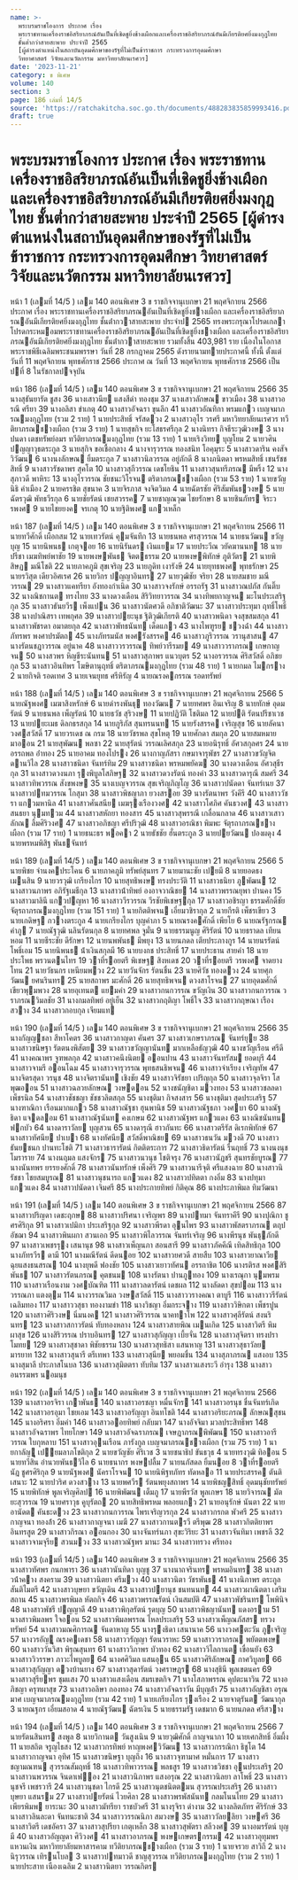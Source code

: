 ```yaml
---
name: >-
  พระบรมราชโองการ ประกาศ เรื่อง
  พระราชทานเครื่องราชอิสริยาภรณ์อันเป็นที่เชิดชูยิ่งช้างเผือกและเครื่องราชอิสริยาภรณ์อันมีเกียรติยศยิ่งมงกุฎไทย
  ชั้นต่ำกว่าสายสะพาย ประจำปี 2565
  [ผู้ดำรงตำแหน่งในสถาบันอุดมศึกษาของรัฐที่ไม่เป็นข้าราชการ กระทรวงการอุดมศึกษา
  วิทยาศาสตร์ วิจัยและนวัตกรรม มหาวิทยาลัยนเรศวร]
date: '2023-11-21'
category: ข พิเศษ
volume: 140
section: 3
page: 186 เล่มที่ 14/5
source: 'https://ratchakitcha.soc.go.th/documents/488283835859993416.pdf'
draft: true
---
```


# พระบรมราชโองการ ประกาศ เรื่อง พระราชทานเครื่องราชอิสริยาภรณ์อันเป็นที่เชิดชูยิ่งช้างเผือกและเครื่องราชอิสริยาภรณ์อันมีเกียรติยศยิ่งมงกุฎไทย ชั้นต่ำกว่าสายสะพาย ประจำปี 2565 [ผู้ดำรงตำแหน่งในสถาบันอุดมศึกษาของรัฐที่ไม่เป็นข้าราชการ กระทรวงการอุดมศึกษา วิทยาศาสตร์ วิจัยและนวัตกรรม มหาวิทยาลัยนเรศวร]

หน้า 1 (เลมที่ 14/5 ) เลม 140 ตอนพิเศษ 3 ข ราชกิจจานุเบกษา 21 พฤศจิกายน 2566 ประกาศ เรื่อง พระราชทานเครื่องราชอิสริยาภรณอันเป็นที่เชิดชูยิ่งชางเผือก และเครื่องราชอิสริยาภรณอันมีเกียรติยศยิ่งมงกุฎไทย ชั้นต่ํากวาสายสะพาย ประจําป 2565 ทรงพระกรุณาโปรดเกลาโปรดกระหมอมพระราชทานเครื่องราชอิสริยาภรณอันเป็นที่เชิดชูยิ่งชางเผือก และเครื่องราชอิสริยาภรณอันมีเกียรติยศยิ่งมงกุฎไทย ชั้นต่ํากวาสายสะพาย รวมทั้งสิ้น 403,981 ราย เนื่องในโอกาสพระราชพิธีเฉลิมพระชนมพรรษา วันที่ 28 กรกฎาคม 2565 ดังรายนามทายประกาศนี้ ทั้งนี้ ตั้งแต่วันที่ 11 พฤศจิกายน พุทธศักราช 2566 ประกาศ ณ วันที่ 13 พฤศจิกายน พุทธศักราช 2566 เป็นปที่ 8 ในรัชกาลปจจุบัน

หน้า 186 (เลมที่ 14/5 ) เลม 140 ตอนพิเศษ 3 ข ราชกิจจานุเบกษา 21 พฤศจิกายน 2566 35 นางสุธันยารัต ชูสง 36 นางเสาวนีย แสงสีดํา ทองชุม 37 นางเสาวลักษณ ขาวเมือง 38 นางสาวอรณี ศรียา 39 นางอลิสา ขําเกตุ 40 นางสาวอัจฉรา ขุนลึก 41 นางสาวอัณทิกา พรมแกว เบญจมาภรณมงกุฎไทย (รวม 2 ราย) 1 นายประสิทธิ์ จรัสดวง 2 นางสาวอุไร วรศรี มหาวิทยาลัยนเรศวร ทวีติยาภรณชางเผือก (รวม 3 ราย) 1 นายสุขกิจ ยะโสธรศรีกุล 2 นางนิทรา กิจธีระวุฒิวงษ 3 นางปนดา เตชทรัพย์อมร ทวีติยาภรณมงกุฎไทย (รวม 13 ราย) 1 นายเริงวิทย บุญโยม 2 นายวศิน ปญญาวุธตระกูล 3 นายสุกิจ ขอเชื้อกลาง 4 นางจารุวรรณ ทองสนิท โอคุมุระ 5 นางสาวดาริน คงสัจวิวัฒน 6 นางนงลักษณ ยิ้มตระกูล 7 นางสาวนิลวรรณ อยู่ภักดี 8 นางภนิตดา พรหมสิทธิ์ เชนรัชชสิทธิ์ 9 นางสาวรัชดาพร สุคโต 10 นางสาวสุกีวรรณ เดชโยธิน 11 นางสาวสุนทรีภรณ มีพริ้ง 12 นางสุภาวดี พาหิระ 13 นางอุไรวรรณ ชัยชนะวิโรจน ตริตาภรณชางเผือก (รวม 53 ราย) 1 นายขวัญนิธิ คําเมือง 2 นายครรชิต สุขนาค 3 นายจิรภาส จงจิตวิมล 4 นายฉัตรชัย ศิริสัมพันธวงษ 5 นายฉัตรวุฒิ พัทธวีรกุล 6 นายชัยรัตน์ เชยสวรรค 7 นายชาญณวุฒ ไชยรักษา 8 นายชินภัทร จิระวรพงศ 9 นายไชยยงค จรเกตุ 10 นายฐิติพงศ แกวเหล็ก

หน้า 187 (เลมที่ 14/5 ) เลม 140 ตอนพิเศษ 3 ข ราชกิจจานุเบกษา 21 พฤศจิกายน 2566 11 นายทวีศักดิ์ เผือกสม 12 นายเทวรัตน์ คุมจันทึก 13 นายธนพล ศรสุวรรณ 14 นายธนวัฒน ขวัญบุญ 15 นายนิพนธ เกตุจอย 16 นายนิรันดร เงินแยม 17 นายประวีณ วยัคฆานนท 18 นายปรีชา เมฆทิพย์พาชัย 19 นายพงษพันธ จิตตธรรม 20 นายพงษพิทักษ์ ภูติวัตร 21 นายพิสิษฏ มณีโชติ 22 นายภาคภูมิ สุขเจริญ 23 นายภูดิท เงารังษี 24 นายยุทธพงศ พุทธรักษา 25 นายรวิสุต เดียวอิศเรศ 26 นายวิกร ปญญาอินทร 27 นายวุฒิชัย จริยา 28 นายสมชาย มณีวรรณ 29 นางสาวแคทรียา อังทองกําเนิด 30 นางสาวจงรักษ์ อรรถรัฐ 31 นางสาวณปภัส กันติ๊บ 32 นางณิชกานต ทรงไทย 33 นางดวงเดือน สิริวิทยาวรรณ 34 นางทิพยกาญจน มะโนประเสริฐกุล 35 นางสาวธันยวีร เพ็งแปน 36 นางสาวนัตศวดี อภิชาติวัฒนะ 37 นางสาวประทุมา ฤทธิ์โพธิ์ 38 นางปาณิสรา เทพกุศล 39 นางสาวปยะนุช ฐิติวุฒิเกียรติ 40 นางสาวพนิดา จงสุขสมสกุล 41 นางสาวพัชรดา อมาตยกุล 42 นางสาวพัทธนันท เด็ดแกว 43 นางไพฑูรย ชวงฉ่ํา 44 นางสาวภัทรพร พงศาปรมัตถ 45 นางภัทรมนัส พงศรังสรรค 46 นางสาวภูริวรรณ วรานุสาสน 47 นางรัตนชฎาวรรณ อยู่นาค 48 นางสาววรวรรณ ทิพย์วารีรมย 49 นางสาววราภรณ เกษกาญจน 50 นางสวพร หิญชีระนันทน 51 นางสาวสุภาพร แนวบุตร 52 นางอรวรรณ ศิริสวัสดิ์ อภิชยกุล 53 นางสาวอินทิพร โฆษิตานุฤทธิ์ ตริตาภรณมงกุฎไทย (รวม 48 ราย) 1 นายกมล ไมกราง 2 นายกิจติ รอดเทศ 3 นายเจนยุทธ ศรีหิรัญ 4 นายณรงคกรรณ รอดทรัพย์

หน้า 188 (เลมที่ 14/5 ) เลม 140 ตอนพิเศษ 3 ข ราชกิจจานุเบกษา 21 พฤศจิกายน 2566 5 นายณัฐพงศ เมฆาสิงหรักษ์ 6 นายดํารงพันธุ ทองวัฒน 7 นายทศพร อินเจริญ 8 นายทักษ์ อุดมรัตน์ 9 นายธนพล เพ็ญรัตน์ 10 นายธวัช สุริวงษ 11 นายปฏิวัติ โชติมล 12 นายปติ รัตนปรีชาเวช 13 นายปยะเมธ ดิลกธรสกุล 14 นายภูริภัส สุนทรนนท 15 นายรังสรรค เจริญสุข 16 นายลัคนา วงศสวัสดิ์ 17 นายวรเดช ณ กรม 18 นายวัชรพล สุขโหตุ 19 นายศักดา สมกุล 20 นายสมหมาย มาออน 21 นายสุพัฒน พลซา 22 นายสุรัตน์ วรรณเลิศสกุล 23 นายอนิรุทธิ์ อัศวสกุลศร 24 นายอรรถพล อ่ําทอง 25 นายอาคม ทองโปรง 26 นางกาญภัสรา กษมาจารุพัชร 27 นางสาวขวัญจิต ดานวิไล 28 นางสาวชนิดา จันทร์ทิม 29 นางสาวชนิดา พรหมพยัคฆ 30 นางดวงเดือน อัศวสุธีรกุล 31 นางสาวดวงนภา รุงพิบูลโสภิษฐ 32 นางสาวดวงรัตน์ ทองคํา 33 นางสาวดารุณี สมศรี 34 นางสาวทิพวรรณ สังขพงษ 35 นางเบญจวรรณ สุขเจริญภิญโญ 36 นางสาวปนัดดา จันทร์เนย 37 นางสาวปทมวรรณ โกสุมา 38 นางสาวพิชญาภา ยวงสรอย 39 นางรัตนาพร วังคีรี 40 นางสาววัชรา แกวมหานิล 41 นางสาวศันสนีย เมฆรุงเรืองวงศ 42 นางสาวโศภิศ คันธวงศ 43 นางสาวสนธยา นุมทวม 44 นางสาวสหัถยา ทองสาร 45 นางสาวสุพรรณี เกลื่อนกลาด 46 นางสาวเสาวลักณ ลิ้มศิริวงศ 47 นางสาวอภิชญา ศรีปริวุฒิ 48 นางสาวอรณิชา พิมพะ จัตุรถาภรณชางเผือก (รวม 17 ราย) 1 นายธนะธร พอคา 2 นายธัชชัย ฮั่นตระกูล 3 นายปยวัฒน ปองผดุง 4 นายพรหมพิสิฐ พันธจันทร์

หน้า 189 (เลมที่ 14/5 ) เลม 140 ตอนพิเศษ 3 ข ราชกิจจานุเบกษา 21 พฤศจิกายน 2566 5 นายพิชย จํานงคประโคน 6 นายภาคภูมิ ทรัพย์สุนทร 7 นายมานะชัย เปยมี 8 นายยอดธง เมนสิน 9 นายวรวุฒิ เกรียงไกร 10 นายสุทธิพงษ ทรงประวัติ 11 นางสาวธนิยา ภูพัฒน 12 นางสาวนภาพร อภิรัฐเมธีกุล 13 นางสาวน้ําทิพย์ องอาจวาณิชย 14 นางสาวพรรณยุพา ปานคง 15 นางสาวมาลินี แกวปญหา 16 นางสาววีรวรรณ วีรชัยพิเชษฐกุล 17 นางสาวอชิรญา ธรรมศักดิ์ชัย จัตุรถาภรณมงกุฎไทย (รวม 151 ราย) 1 นายกิตติพจน เอี่ยมวชิรากุล 2 นายกีรติ เพ็ชรเขียว 3 นายเกดิษฐ กวางตระกูล 4 นายเกรียงไกร บุญคําภา 5 นายณรงคศักดิ์ เพียโย 6 นายณรัฐกรณ คําภู 7 นายณัฐวุฒิ นลินรัตนกุล 8 นายทศพล จูมั่น 9 นายธรรมนูญ ศิริรัตน์ 10 นายธราดล เทียนหอม 11 นายธีระชัย ดีรักษา 12 นายนพพันธ มีพยุง 13 นายนภดล เตียประภางกูร 14 นายนรรัตน์ โพธิ์เอม 15 นายนิพนธ น้ําเงินสกุลมี 16 นายบงกช ประสิทธิ์ 17 นายประธาน สายคํา 18 นายประโพธ พรวนตนไทร 19 วาที่รอยตรี พิเชษฐ สิงหเดช 20 วาที่รอยตรี วรพงศ จาดยางโทน 21 นายวัธนกร เหนียมพวง 22 นายวันจักร รัตนชื่น 23 นายศิวัช ทองดวง 24 นายศุภวัฒน ยศนรินทร 25 นายสถาพร มะศักดิ์ 26 นายสุทธิพจน ดวงสาโรจน 27 นายอุดมศักดิ์ เขียวพุมพวง 28 นายอุเทนต แยมคํา 29 นางสาวกนกวรรณ ขวัญเงิน 30 นางสาวกนกวรรณ วราภรณวิมลชัย 31 นางกมลทิพย์ อยู่เย็น 32 นางสาวกฤติญา โพธิ์ใจ 33 นางสาวกฤษณา เรืองสวาง 34 นางสาวกอบกุล เจียมแท

หน้า 190 (เลมที่ 14/5 ) เลม 140 ตอนพิเศษ 3 ข ราชกิจจานุเบกษา 21 พฤศจิกายน 2566 35 นางกัญญชลา สีหาโคตร 36 นางสาวกาญดา คันศร 37 นางสาวเกษราภรณ จันทร์ยุย 38 นางสาวขนิษฐา รัตตนงพิสัตย 39 นางสาวขวัญญานันท มากเหลือธัญวุฒิ 40 นางขวัญเรือน ศรีดี 41 นางคณาพร จูฑพลกุล 42 นางสาวคนึงนิตย ออนปาน 43 นางสาวจันทรัสม ยอดบุรี 44 นางสาวจามรี ออนโฉม 45 นางสาวจารุวรรณ พุทธสนธิพจน 46 นางสาวจําเรียง เจริญทัพ 47 นางจิตรสุดา วรนุช 48 นางจิตรานันท เชิงชัย 49 นางสาวจิรัชยา เปริญกุล 50 นางสาวจุลจิรา โสพุฒออน 51 นางสาวฉลวยลักษณ วงษดอน 52 นางชนัญชิดา มวงทอง 53 นางสาวชลลดา เพ็ชรนิล 54 นางสาวชัชชญา ชัชชวลิตสกุล 55 นางชุติมา กิจสงสาร 56 นางชุติมา สุดประเสริฐ 57 นางฑาณิกา เรือนมากแกว 58 นางสาวณัฐชา ฮุนพานิช 59 นางสาวณัฐธภา วงศบา 60 นางณัฐธิดา แจดลอม 61 นางสาวณัฐนันท คงเกษม 62 นางสาวณัฐพร แกวแดง 63 นางณิชนันทน ฟกบัว 64 นางดาราวัลย บุญสวน 65 นางดารุณี ฮาวกันทะ 66 นางสาวตรีรัส ดิเรกพิทักษ์ 67 นางสาวทัศนีย ปาเบา 68 นางทัศนีย สวัสดิ์พาณิชย 69 นางสาวธนวัน มวงดี 70 นางสาวธันยชนก ปานทะโชติ 71 นางสาวธารารัตน์ กิตติตระการ 72 นางสาวธิดารัตน์ รื่นฤทธิ์ 73 นางนงนุช โมราราย 74 นางนฤมล แสงจักร 75 นางสาวนวนุช โชติจรุง 76 นางสาวนัฏชรี สุนทรชัยบูรณ 77 นางนันทพร ยรรยงศักดิ์ 78 นางสาวนันทรักษ์ เพ็งศิริ 79 นางสาวนารีจุติ ศรีแสงฉาย 80 นางสาวนิรัชชา ไชยสมบูรณ 81 นางสาวนุชนารถ แกวแดง 82 นางสาวปทิตตา กงอิ่ม 83 นางปทุมา แกวแดง 84 นางสาวปนัดดา เจิมศรี 85 นางประกายทิพย์ กิติคุณ 86 นางประภาพิมล ทิมวัฒนา

หน้า 191 (เลมที่ 14/5 ) เลม 140 ตอนพิเศษ 3 ข ราชกิจจานุเบกษา 21 พฤศจิกายน 2566 87 นางสาวปริญดา เดชะฤกษ 88 นางสาวปริศนา เจริญพร 89 นางปทมา จันทราคีรี 90 นางปุณิกา ชูศรศิริกุล 91 นางสาวเปมิกา ประเสริฐกุล 92 นางสาวพีรดา อุนไพร 93 นางสาวพัสตราภรณ ตฤปอัชฌา 94 นางสาวพินผกา สวนเอก 95 นางสาวพิไลวรรณ จันทร์เจริญ 96 นางพีรนุช พันธุภักดี 97 นางสาวเพชรรุง เสนานุช 98 นางสาวเพ็ญนภา สอนสารี 99 นางสาวภัคคีณี เทิดสิทธิกุล 100 นางภัทรวีร ดามี 101 นางมณีรัตน์ ดีดนอย 102 นางสาวยศวดี สายสืบ 103 นางสาวยาณาวีย ฉุยแสงธนสรณ 104 นางยุพดี ฟองชัย 105 นางสาวเยาวทัศน อรรถาชิต 106 นางรติรส พงศสิริพันธ 107 นางสาวรัตนภรณ คุตชนม 108 นางรัตนา ปานภูทอง 109 นางเรณุกา นุมพรม 110 นางสาวเรือนงาม วงศบัณฑิต 111 นางสาวลดารัตน์ เดชผล 112 นางลัดดา สุขปอม 113 นางวรรณภา แตงตุม 114 นางวรรณวิมล วงษสวัสดิ์ 115 นางสาววรางคณา ตาบูรี 116 นางสาววรีรัตน์ เฉลิมทอง 117 นางสาววสุธา ทองงามขํา 118 นางวิชญา อิ่มกระจาง 119 นางสาววิษิกตา เพ็ชรปูน 120 นางสาวศิริวงษ นิ่มนงค 121 นางสาวศิริวรรณ นาคทาโพ 122 นางสาวศุลีรัตน์ สงนรินทร 123 นางสาวสกาวรัตน์ ทับทองหลาง 124 นางสาวสายพิณ เมนเกิด 125 นางสาวิตรี พิมผาสุข 126 นางสิริวรรณ ปราบอินทร 127 นางสาวสุกัญญา เบี้ยจั่น 128 นางสาวสุจิตรา ทรงปราโมทย 129 นางสาวสุชาดา พิชัยธรรม 130 นางสาวสุทธิสา แสนหาญ 131 นางสาวสุธาวัลย มารยาท 132 นางสาวสุนารี ตรีเทพา 133 นางสาวสุนีย พยอมชื่น 134 นางสุภาภรณ แสงอบ 135 นางสุมาลี ประภาสโนบล 136 นางสาวสุมิตตรา ทับทิม 137 นางสาวแสงระวี อํารุง 138 นางสาวอนรรฆพร นอมนุช

หน้า 192 (เลมที่ 14/5 ) เลม 140 ตอนพิเศษ 3 ข ราชกิจจานุเบกษา 21 พฤศจิกายน 2566 139 นางสาวอรจิรา เกาพันธ 140 นางสาวอรชญา หมื่นจักร 141 นางสาวอรนุช ชื่นจันทร์เกิด 142 นางสาวอรอุมา ไชยเอม 143 นางสาวอรัญญา อินทโชติ 144 นางสาวอริยะภรณ ลักษณสุชน 145 นางอริศรา อิ่มคํา 146 นางสาวออยทิพย์ กลับมา 147 นางอัจจิมา มวลประสิทธิ์พร 148 นางสาวอัจฉราพร ไทยโกษา 149 นางสาวอัจฉราภรณ เจษฎาภรณพิพัฒน 150 นางสาวอารีวรรณ ใบกุหลาบ 151 นางสาวอุนเรือน ภารังกูล เบญจมาภรณชางเผือก (รวม 75 ราย) 1 นายกาลัญู เปยมลาภโชติกุล 2 นายขวัญชัย ศิริเวช 3 นายชนาธิป ขันธวุธ 4 นายทรงวุฒิ ทิออน 5 นายทวีสิน อํานวยพันธวิไล 6 นายธนากร พงษปลื้ม 7 นายนภัสดล ยิ้มนอย 8 วาที่รอยตรี นัฎ ชูศรศิริกุล 9 นายนัฐพงศ นัคราโรจน 10 นายนิพิฐทภัทร ทัดหลอ 11 นายประสรรค ตันติเสนาะ 12 นายปวริศ ดวงสวาง 13 นายพศวีร รัตนพยุงสถาพร 14 นายพิชญสิทธิ์ อุดมนุชัยทรัพย์ 15 นายพิทักษ์ พูลเจริญศิลป 16 นายพิพัฒน เต็มภู 17 นายพีรวัส พูลเกษร 18 นายวิจารณ มัตยะสุวรรณ 19 นายศราวุธ คูบุรัตถ 20 นายสิทธิพรหม พลอยแกว 21 นายอนุรักษ์ นันตา 22 นายอานัดต คันธะดวง 23 นางสาวกนกวรรณ ไพรเจริญวรกุล 24 นางสาวกรกต พัวศรี 25 นางสาวกาญจนา ทองล้ํา 26 นางสาวกาญจนา เมฆี 27 นางสาวกานตรวี ตรีพุฒ 28 นางสาวกิตติยาพร อินทรสูต 29 นางสาวกิรณา ออนกอง 30 นางจันทร์นภา สุขะวิริยะ 31 นางสาวจันทิมา เพชรลี 32 นางสาวจามจุรีย สวนมวง 33 นางสาวณัฐพร มานะ 34 นางสาวทรวง ศรีทอง

หน้า 193 (เลมที่ 14/5 ) เลม 140 ตอนพิเศษ 3 ข ราชกิจจานุเบกษา 21 พฤศจิกายน 2566 35 นางสาวทัศพร กนกพารา 36 นางสาวนันทิดา บุญชู 37 นางนาถจรินทร พรหมอินทร 38 นางสาวน้ําคาง สงคราม 39 นางสาวนิตยา ศรีมวง 40 นางสาวนิตา วัชรพันธ 41 นางนิภาพร ตระกูลสันติไมตรี 42 นางสาวบุษยา ขวัญเดิน 43 นางสาวปยานุช ชนทนนท 44 นางสาวผาณิตตา เสริมสถาน 45 นางสาวพรพิมล หัตถกิจ 46 นางสาวพรรณรัตน์ เงินสมบัติ 47 นางสาวพัชรินทร โพพินิจ 48 นางสาวพัชรี ปญญาดี 49 นางสาวพิกุลรัตน์ รุดบุญ 50 นางสาวพิชญานันท แดงอราม 51 นางสาวพิมลพร ใจออน 52 นางสาวพิมลพรรณ ไหลประเสริฐ 53 นางสาวเพ็ญณภัสสร ทรวงทรัพย์ 54 นางสาวมณศิการณ จันดาหาญ 55 นางรุงธิดา เสนานาค 56 นางวงศตะวัน ภูเจริญ 57 นางวรอัญู ณรงคเดชา 58 นางสาววรัญญา รัตนวราหะ 59 นางสาววราภรณ พยัตตพงษ 60 นางสาววันวิสา พิรุณสุนทร 61 นางสาววิภาพร บัวทอง 62 นางสาววิไลกานต เขื่อนยัง 63 นางสาววิวรรษา ภาวะไพบูลย 64 นางศศิวิมล แสนอุน 65 นางสาวศิริลักษณ กาศวิบูลย 66 นางสาวสุกัญญา ดวงบ้านยาง 67 นางสาวสุดารัตน์ วงศราษฎร 68 นางสุธินี พูลเขตนคร 69 นางสาวสุรียพร ชุมแสง 70 นางสาวแสงเดือน สมรเขตกิจ 71 นางโสภาพรรณ คุปตะนาวิน 72 นางอภิชญา ครุฑผาสุข 73 นางสาวอลิษา กองทอง 74 นางสาวอัจฉราวัน มีบุญล้ํา 75 นางสาวอัญชิสา อรุณมาศ เบญจมาภรณมงกุฎไทย (รวม 42 ราย) 1 นายเกรียงไกร รุงเรือง 2 นายจาตุรันต วัฒนากุล 3 นายณฐกร เอี่ยมสอาด 4 นายณัฐวัฒน ฉัตรเงิน 5 นายธรรมรัฐ เดชมาก 6 นายนภดล ศรีสวาง

หน้า 194 (เลมที่ 14/5 ) เลม 140 ตอนพิเศษ 3 ข ราชกิจจานุเบกษา 21 พฤศจิกายน 2566 7 นายรัตนสินทร สงพูล 8 นายวิกานต วันสูงเนิน 9 นายวุฒิศักดิ์ กาญจนาภา 10 นายเศกสิทธิ์ อิ่มผึ้ง 11 นายสถิต จรูญไธสง 12 นางสาวกรทิพย์ หาญพงศวิวัฒน 13 นางสาวกรรณิกา ธิชูโต 14 นางสาวกาญจนา อุทิศ 15 นางสาวขนิษฐา บุญถึง 16 นางสาวจุฑามาศ หมั่นการ 17 นางสาวชญามณฑน สุวรรณสัมฤทธิ์ 18 นางสาวทิพาวรรณ พลธสูร 19 นางสาวธวิชชา อุนประเสริฐ 20 นางสาวนพวรรณ จินดาเฟอง 21 นางสาวนิภาพร แสงอรุณ 22 นางสาวนิลยา ลาโพธิ์ 23 นางสาวนุชจรี เพชรวารี 24 นางสาวนุชดา ไกรดี 25 นางสาวนุตชนิตตมน สุวรรณประเสริฐ 26 นางสาวบุษยา แสนรม 27 นางสาวปยรัตน์ ไวยศิลา 28 นางสาวพรพัสนันท กลมโนนไทย 29 นางสาวเพียรพิมพ ยาระนะ 30 นางสาวมัทรียา ราชบัวศรี 31 นางรุจิรา ดํางาม 32 นางลลิตภัทร ศิริรักษ์ 33 นางสาวลินละดา จันทนะชาติ 34 นางสาววรรณนิภา สมวงษ 35 นางสาววัลยลิยา วงษศรี 36 นางสาวิตรี เดชอัครา 37 นางสาวสุปรียา เกตุเหล็ก 38 นางสาวสุพัตรา สลีวงศ 39 นางอมรรัตน์ บุญมี 40 นางสาวอัญญดา ศิวิวงศ 41 นางสาวอาภรณ พงษเกษตรกรรม 42 นางสาวอุทุมพร แหวนเงิน มหาวิทยาลัยมหาสารคาม ทวีติยาภรณชางเผือก (รวม 3 ราย) 1 นายจรวย สาวิถี 2 นางนิรุวรรณ เทิรนโบล 3 นางสาวปทมาวดี ชาญสุวรรณ ทวีติยาภรณมงกุฎไทย (รวม 2 ราย) 1 นายประสาท เนืองเฉลิม 2 นางสาวนิตยา วรรณกิตร
